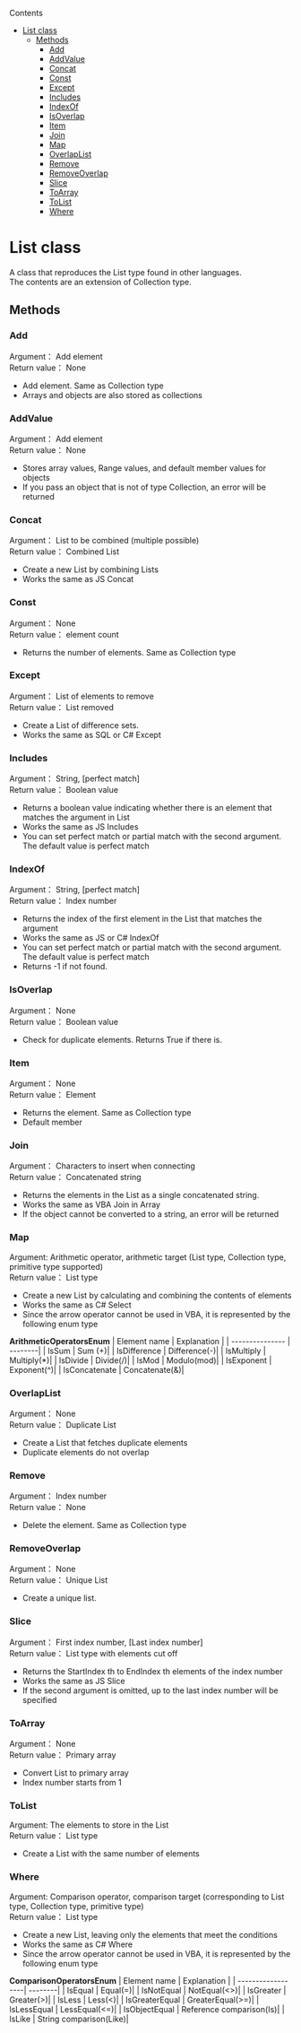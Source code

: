 

Contents
<!-- @import "[TOC]" {cmd="toc" depthFrom=1 depthTo=6 orderedList=false} -->
<!-- code_chunk_output -->

- [List class](#list-class)
  - [Methods](#methods)
    - [Add](#add)
    - [AddValue](#addvalue)
    - [Concat](#concat)
    - [Const](#const)
    - [Except](#except)
    - [Includes](#includes)
    - [IndexOf](#indexof)
    - [IsOverlap](#isoverlap)
    - [Item](#item)
    - [Join](#join)
    - [Map](#map)
    - [OverlapList](#overlaplist)
    - [Remove](#remove)
    - [RemoveOverlap](#removeoverlap)
    - [Slice](#slice)
    - [ToArray](#toarray)
    - [ToList](#tolist)
    - [Where](#where)

<!-- /code_chunk_output -->

# List class

A class that reproduces the List type found in other languages.  
The contents are an extension of Collection type.

## Methods

### Add
Argument： Add element  
Return value： None

* Add element. Same as Collection type
* Arrays and objects are also stored as collections

### AddValue
Argument： Add element  
Return value： None

* Stores array values, Range values, and default member values ​​for objects
* If you pass an object that is not of type Collection, an error will be returned

### Concat
Argument： List to be combined (multiple possible)   
Return value： Combined List

* Create a new List by combining Lists
* Works the same as JS Concat

### Const
Argument： None  
Return value： element count

* Returns the number of elements. Same as Collection type

### Except
Argument： List of elements to remove  
Return value： List removed

* Create a List of difference sets.
* Works the same as SQL or C# Except

### Includes
Argument： String, [perfect match]   
Return value： Boolean value

* Returns a boolean value indicating whether there is an element that matches the argument in List
* Works the same as JS Includes
* You can set perfect match or partial match with the second argument. The default value is perfect match

### IndexOf
Argument： String, [perfect match]   
Return value： Index number
  
* Returns the index of the first element in the List that matches the argument
* Works the same as JS or C# IndexOf
* You can set perfect match or partial match with the second argument. The default value is perfect match
* Returns -1 if not found.

### IsOverlap
Argument： None  
Return value： Boolean value

* Check for duplicate elements. Returns True if there is.

### Item
Argument： None  
Return value： Element

* Returns the element. Same as Collection type
* Default member

### Join
Argument： Characters to insert when connecting  
Return value： Concatenated string

* Returns the elements in the List as a single concatenated string.
* Works the same as VBA Join in Array
* If the object cannot be converted to a string, an error will be returned

### Map
Argument: Arithmetic operator, arithmetic target (List type, Collection type, primitive type supported)  
Return value： List type

* Create a new List by calculating and combining the contents of elements
* Works the same as C# Select
* Since the arrow operator cannot be used in VBA, it is represented by the following enum type

**ArithmeticOperatorsEnum**
|  Element name   |  Explanation  |
| --------------- | --------|
|  lsSum          |  Sum (+)|
|  lsDifference   |  Difference(-)|
|  lsMultiply     |  Multiply(*)|
|  lsDivide       |  Divide(/)|
|  lsMod          |  Modulo(mod)|
|  lsExponent     |  Exponent(^)|
|  lsConcatenate  |  Concatenate(&)|

### OverlapList
Argument： None  
Return value： Duplicate List

* Create a List that fetches duplicate elements
* Duplicate elements do not overlap

### Remove
Argument： Index number   
Return value： None

* Delete the element. Same as Collection type

### RemoveOverlap
Argument： None  
Return value： Unique List

* Create a unique list.

### Slice
Argument： First index number, [Last index number]    
Return value： List type with elements cut off

* Returns the StartIndex th to EndIndex th elements of the index number
* Works the same as JS Slice
* If the second argument is omitted, up to the last index number will be specified

### ToArray
Argument： None  
Return value： Primary array

* Convert List to primary array
* Index number starts from 1

### ToList
Argument: The elements to store in the List   
Return value： List type

* Create a List with the same number of elements

### Where
Argument: Comparison operator, comparison target (corresponding to List type, Collection type, primitive type)  
Return value： List type

* Create a new List, leaving only the elements that meet the conditions
* Works the same as C# Where
* Since the arrow operator cannot be used in VBA, it is represented by the following enum type

**ComparisonOperatorsEnum**
|  Element name     |  Explanation  |
| ------------------| --------|
|  lsEqual          |  Equal(=)|
|  lsNotEqual       |  NotEqual(<>)|
|  lsGreater        |  Greater(>)|
|  lsLess           |  Less(<)|
|  lsGreaterEqual   |  GreaterEqual(>=)|
|  lsLessEqual      |  LessEqual(<=)|
|  lsObjectEqual    |  Reference comparison(Is)|
|  lsLike           |  String comparison(Like)|